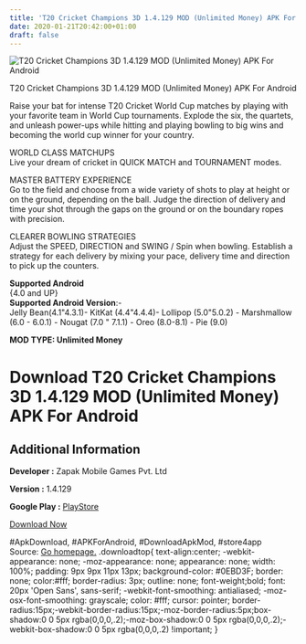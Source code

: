 ```yaml
---
title: 'T20 Cricket Champions 3D 1.4.129 MOD (Unlimited Money) APK For Android'
date: 2020-01-21T20:42:00+01:00
draft: false
---
```


![T20 Cricket Champions 3D 1.4.129 MOD (Unlimited Money) APK For Android](https://f3i7p7f4.stackpathcdn.com/wp-content/themes/APK-Home-Latest-123/images/noapk.png "T20 Cricket Champions 3D 1.4.129 MOD (Unlimited Money) APK For Android")

  

T20 Cricket Champions 3D 1.4.129 MOD (Unlimited Money) APK For Android

Raise your bat for intense T20 Cricket World Cup matches by playing with your favorite team in World Cup tournaments. Explode the six, the quartets, and unleash power-ups while hitting and playing bowling to big wins and becoming the world cup winner for your country.

WORLD CLASS MATCHUPS  
Live your dream of cricket in QUICK MATCH and TOURNAMENT modes.

MASTER BATTERY EXPERIENCE  
Go to the field and choose from a wide variety of shots to play at height or on the ground, depending on the ball. Judge the direction of delivery and time your shot through the gaps on the ground or on the boundary ropes with precision.

CLEARER BOWLING STRATEGIES  
Adjust the SPEED, DIRECTION and SWING / Spin when bowling. Establish a strategy for each delivery by mixing your pace, delivery time and direction to pick up the counters.

**Supported Android**  
{4.0 and UP}  
**Supported Android Version**:-  
Jelly Bean(4.1"4.3.1)- KitKat (4.4"4.4.4)- Lollipop (5.0"5.0.2) - Marshmallow (6.0 - 6.0.1) - Nougat (7.0 " 7.1.1) - Oreo (8.0-8.1) - Pie (9.0)

**MOD TYPE: Unlimited Money**

Download T20 Cricket Champions 3D 1.4.129 MOD (Unlimited Money) APK For Android
===============================================================================

Additional Information
----------------------

**Developer :** Zapak Mobile Games Pvt. Ltd

**Version :** 1.4.129

**Google Play :** [PlayStore](https://play.google.com/store/apps/details?id=com.zapak.worldcup.t20.cricket)

  

[Download Now](https://store4app.co/post/t20-cricket-champions-3d-1-4-129-mod-unlimited-money-apk-for-android_1579635688)

  
#ApkDownload, #APKForAndroid, #DownloadApkMod, #store4app  
Source: [Go homepage.](https://store4app.co/post/t20-cricket-champions-3d-1-4-129-mod-unlimited-money-apk-for-android_1579635688) .downloadtop{ text-align:center; -webkit-appearance: none; -moz-appearance: none; appearance: none; width: 100%; padding: 9px 9px 11px 13px; background-color: #0EBD3F; border: none; color:#fff; border-radius: 3px; outline: none; font-weight;bold; font: 20px 'Open Sans', sans-serif; -webkit-font-smoothing: antialiased; -moz-osx-font-smoothing: grayscale; color: #fff; cursor: pointer; border-radius:15px;-webkit-border-radius:15px;-moz-border-radius:5px;box-shadow:0 0 5px rgba(0,0,0,.2);-moz-box-shadow:0 0 5px rgba(0,0,0,.2);-webkit-box-shadow:0 0 5px rgba(0,0,0,.2) !important; }